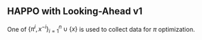 ## HAPPO with Looking-Ahead v1

One of $\{\pi^i,x^{-i}\}_{i=1}^n\cup\{x\}$ is used to collect data for $\pi$ optimization.
